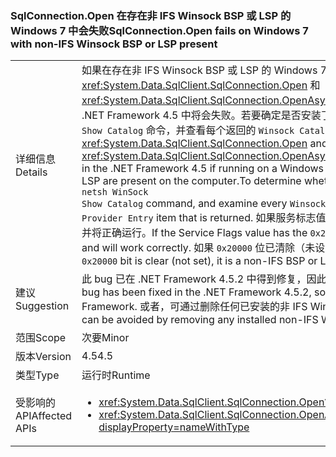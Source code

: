 ### <a name="sqlconnectionopen-fails-on-windows-7-with-non-ifs-winsock-bsp-or-lsp-present"></a><span data-ttu-id="f0299-101">SqlConnection.Open 在存在非 IFS Winsock BSP 或 LSP 的 Windows 7 中会失败</span><span class="sxs-lookup"><span data-stu-id="f0299-101">SqlConnection.Open fails on Windows 7 with non-IFS Winsock BSP or LSP present</span></span>

|   |   |
|---|---|
|<span data-ttu-id="f0299-102">详细信息</span><span class="sxs-lookup"><span data-stu-id="f0299-102">Details</span></span>|<span data-ttu-id="f0299-103">如果在存在非 IFS Winsock BSP 或 LSP 的 Windows 7 计算机上运行，<xref:System.Data.SqlClient.SqlConnection.Open> 和 <xref:System.Data.SqlClient.SqlConnection.OpenAsync(System.Threading.CancellationToken)> 在 .NET Framework 4.5 中将会失败。若要确定是否安装了非 IFS BSP 或 LSP，请使用 <code>netsh WinSock Show Catalog</code> 命令，并查看每个返回的 <code>Winsock Catalog Provider Entry</code> 项。</span><span class="sxs-lookup"><span data-stu-id="f0299-103"><xref:System.Data.SqlClient.SqlConnection.Open> and <xref:System.Data.SqlClient.SqlConnection.OpenAsync(System.Threading.CancellationToken)> fail in the .NET Framework 4.5 if running on a Windows 7 machine with a non-IFS Winsock BSP or LSP are present on the computer.To determine whether a non-IFS BSP or LSP is installed, use the <code>netsh WinSock Show Catalog</code> command, and examine every <code>Winsock Catalog Provider Entry</code> item that is returned.</span></span> <span data-ttu-id="f0299-104">如果服务标志值设置了 <code>0x20000</code> 位，提供程序将使用 IFS 句柄，并将正确运行。</span><span class="sxs-lookup"><span data-stu-id="f0299-104">If the Service Flags value has the <code>0x20000</code> bit set, the provider uses IFS handles and will work correctly.</span></span> <span data-ttu-id="f0299-105">如果 <code>0x20000</code> 位已清除（未设置），则它将是非 IFS BSP 或 LSP。</span><span class="sxs-lookup"><span data-stu-id="f0299-105">If the <code>0x20000</code> bit is clear (not set), it is a non-IFS BSP or LSP.</span></span>|
|<span data-ttu-id="f0299-106">建议</span><span class="sxs-lookup"><span data-stu-id="f0299-106">Suggestion</span></span>|<span data-ttu-id="f0299-107">此 bug 已在 .NET Framework 4.5.2 中得到修复，因此升级 .NET Framework 可避免出现此问题。</span><span class="sxs-lookup"><span data-stu-id="f0299-107">This bug has been fixed in the .NET Framework 4.5.2, so it can be avoided by upgrading the .NET Framework.</span></span> <span data-ttu-id="f0299-108">或者，可通过删除任何已安装的非 IFS Winsock LSP 来避免出现此问题。</span><span class="sxs-lookup"><span data-stu-id="f0299-108">Alternatively, it can be avoided by removing any installed non-IFS Winsock LSPs.</span></span>|
|<span data-ttu-id="f0299-109">范围</span><span class="sxs-lookup"><span data-stu-id="f0299-109">Scope</span></span>|<span data-ttu-id="f0299-110">次要</span><span class="sxs-lookup"><span data-stu-id="f0299-110">Minor</span></span>|
|<span data-ttu-id="f0299-111">版本</span><span class="sxs-lookup"><span data-stu-id="f0299-111">Version</span></span>|<span data-ttu-id="f0299-112">4.5</span><span class="sxs-lookup"><span data-stu-id="f0299-112">4.5</span></span>|
|<span data-ttu-id="f0299-113">类型</span><span class="sxs-lookup"><span data-stu-id="f0299-113">Type</span></span>|<span data-ttu-id="f0299-114">运行时</span><span class="sxs-lookup"><span data-stu-id="f0299-114">Runtime</span></span>|
|<span data-ttu-id="f0299-115">受影响的 API</span><span class="sxs-lookup"><span data-stu-id="f0299-115">Affected APIs</span></span>|<ul><li><xref:System.Data.SqlClient.SqlConnection.Open?displayProperty=nameWithType></li><li><xref:System.Data.SqlClient.SqlConnection.OpenAsync(System.Threading.CancellationToken)?displayProperty=nameWithType></li></ul>|

